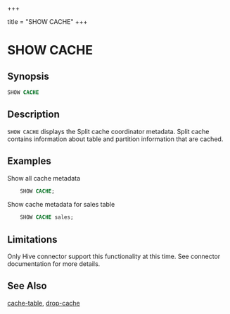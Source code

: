 +++

title = "SHOW CACHE"
+++

SHOW CACHE
==========

Synopsis
--------

``` sql
SHOW CACHE
```

Description
-----------

`SHOW CACHE` displays the Split cache coordinator metadata. Split cache contains information about table and partition information that are cached.

Examples
--------

Show all cache metadata
 
```sql
    SHOW CACHE;
```

Show cache metadata for sales table

```sql
    SHOW CACHE sales;
```  

Limitations
-----------

Only Hive connector support this functionality at this time. See connector documentation for more details.

See Also
--------

[cache-table](./cache-table.html), [drop-cache](./drop-cache.html)
